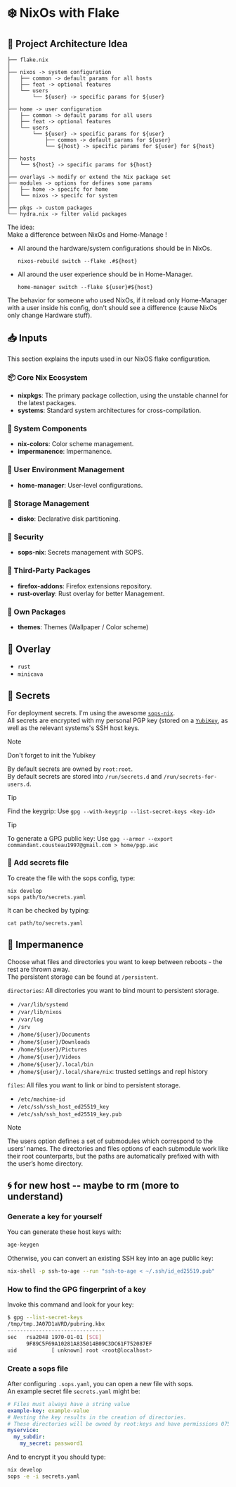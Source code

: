 # ❄️ NixOs with Flake

## 📐 Project Architecture Idea

```
├── flake.nix
│
├── nixos -> system configuration
│   ├── common -> default params for all hosts
│   ├── feat -> optional features  
│   └── users 
│       └── ${user} -> specific params for ${user} 
│
├── home -> user configuration
│   ├── common -> default params for all users
│   ├── feat -> optional features  
│   └── users 
│       └── ${user} -> specific params for ${user} 
│           ├── common -> default params for ${user}
│           └── ${host} -> specific params for ${user} for ${host}
│
├── hosts
│   └── ${host} -> specific params for ${host}
│
├── overlays -> modify or extend the Nix package set
├── modules -> options for defines some params  
│   ├── home -> specifc for home
│   └── nixos -> specifc for system
│
├── pkgs -> custom packages
└── hydra.nix -> filter valid packages
```

The idea:\
Make a difference between NixOs and Home-Manage !

- All around the hardware/system configurations should be in NixOs.
  ```cli
  nixos-rebuild switch --flake .#${host}
  ```
- All around the user experience should be in Home-Manager.
  ```cli
  home-manager switch --flake ${user}#${host}
  ```

The behavior for someone who used NixOs, if it reload only Home-Manager with a user inside his config, don't should see a difference (cause NixOs only change Hardware stuff).

## 📥 Inputs

This section explains the inputs used in our NixOS flake configuration.

### 📦 Core Nix Ecosystem

- **nixpkgs**: The primary package collection, using the unstable channel for the latest packages.
- **systems**: Standard system architectures for cross-compilation.

### 🧩 System Components

- **nix-colors**: Color scheme management.
- **impermanence**: Impermanence.

### 👤 User Environment Management

- **home-manager**: User-level configurations.

### 💾 Storage Management

- **disko**: Declarative disk partitioning.

### 🔐 Security

- **sops-nix**: Secrets management with SOPS.

### 🔌 Third-Party Packages

- **firefox-addons**: Firefox extensions repository.
- **rust-overlay**: Rust overlay for better Management.

### 🎨 Own Packages

- **themes**: Themes (Wallpaper / Color scheme)

## 🔧 Overlay

- `rust`
- `minicava`

## 🔐 Secrets

For deployment secrets. I'm using the awesome [`sops-nix`](https://github.com/Mic92/sops-nix).\
All secrets are encrypted with my personal PGP key (stored on a [`YubiKey`](https://www.yubico.com/), as well as the relevant systems's SSH host keys.

> [!NOTE]
> Don't forget to init the Yubikey

By default secrets are owned by `root:root`.\
By default secrets are stored into `/run/secrets.d` and `/run/secrets-for-users.d`.

> [!TIP]
> Find the keygrip: Use `gpg --with-keygrip --list-secret-keys <key-id>`

> [!TIP]
> To generate a GPG public key: Use `gpg --armor --export commandant.cousteau1997@gmail.com > home/pgp.asc`

### 📄 Add secrets file
To create the file with the sops config, type:
```shell
nix develop
sops path/to/secrets.yaml
```
It can be checked by typing:
```shell
cat path/to/secrets.yaml
```

## 💾 Impermanence

Choose what files and directories you want to keep between reboots - the rest are thrown away.\
The persistent storage can be found at `/persistent`.

`directories`: All directories you want to bind mount to persistent storage.
- `/var/lib/systemd`
- `/var/lib/nixos`
- `/var/log`
- `/srv`
- `/home/${user}/Documents`
- `/home/${user}/Downloads`
- `/home/${user}/Pictures`
- `/home/${user}/Videos`
- `/home/${user}/.local/bin`
- `/home/${user}/.local/share/nix`: trusted settings and repl history

`files`: All files you want to link or bind to persistent storage.
- `/etc/machine-id`
- `/etc/ssh/ssh_host_ed25519_key`
- `/etc/ssh/ssh_host_ed25519_key.pub`

> [!NOTE]
> The users option defines a set of submodules which correspond to the users’ names. 
> The directories and files options of each submodule work like their root counterparts, but the paths are automatically prefixed with with the user’s home directory.

## 🌀 for new host -- maybe to rm (more to understand)

### Generate a key for yourself

You can generate these host keys with:
```sh
age-keygen
```
Otherwise, you can convert an existing SSH key into an age public key:
```sh
nix-shell -p ssh-to-age --run "ssh-to-age < ~/.ssh/id_ed25519.pub"
```

### How to find the GPG fingerprint of a key 
Invoke this command and look for your key:
```sh
$ gpg --list-secret-keys
/tmp/tmp.JA07D1aVRD/pubring.kbx
-------------------------------
sec   rsa2048 1970-01-01 [SCE]
      9F89C5F69A10281A835014B09C3DC61F752087EF
uid           [ unknown] root <root@localhost>
```

### Create a sops file

After configuring `.sops.yaml`, you can open a new file with sops.\
An example secret file `secrets.yaml` might be:
```yaml
# Files must always have a string value
example-key: example-value
# Nesting the key results in the creation of directories.
# These directories will be owned by root:keys and have permissions 0751.
myservice:
  my_subdir:
    my_secret: password1
```
And to encrypt it you should type:
```sh
nix develop
sops -e -i secrets.yaml
```
